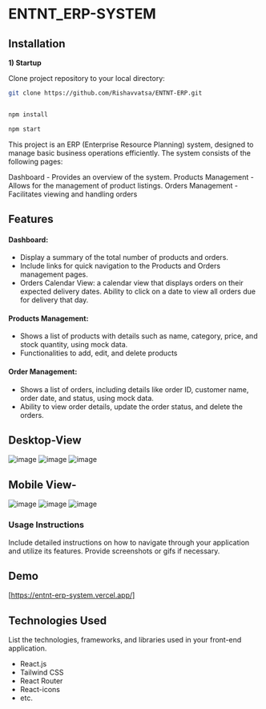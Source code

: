 # ENTNT_ERP-SYSTEM

## Installation

**1) Startup**

Clone project repository to your local directory:

```bash
git clone https://github.com/Rishavvatsa/ENTNT-ERP.git
```

```bash

npm install
```
```bash
npm start
```

This project is an ERP (Enterprise Resource Planning) system, designed to manage basic business operations efficiently. The system consists of the following pages:

Dashboard - Provides an overview of the system.
Products Management - Allows for the management of product listings.
Orders Management - Facilitates viewing and handling orders
## Features

#### Dashboard:
- Display a summary of the total number of products and orders.
- Include links for quick navigation to the Products and Orders management pages.
- Orders Calendar View: a calendar view that displays orders on their expected delivery dates. Ability to click on a date to view all orders due for delivery that day.
#### Products Management:
  - Shows a list of products with details such as name, category, price, and stock quantity, using mock data.
-  Functionalities to add, edit, and delete products
#### Order Management:
- Shows a list of orders, including details like order ID, customer name, order date, and status, using mock data.
- Ability to view order details, update the order status, and delete the orders.
## Desktop-View
![image](https://github.com/Rishavvatsa/ENTNT_ERP/assets/95865069/42cb1a41-af96-4e62-9542-7f63cd7e53ac)
![image](https://github.com/Rishavvatsa/ENTNT_ERP/assets/95865069/466426b1-0eeb-4afa-93b1-2006bff4632e)
![image](https://github.com/Rishavvatsa/ENTNT_ERP/assets/95865069/a7e651bb-ee9a-4b3a-bdb4-cfdfab27a1e8)

## Mobile View-
![image](https://github.com/Rishavvatsa/ENTNT_ERP/assets/95865069/f7374263-4ba4-42dc-9b67-81333cb4ed9f)
![image](https://github.com/Rishavvatsa/ENTNT_ERP/assets/95865069/7cf14799-d4a8-4dde-b914-92901a738d40)
![image](https://github.com/Rishavvatsa/ENTNT_ERP/assets/95865069/b0e1ef46-8458-4233-9461-c3ff2ca1d242)













### Usage Instructions
Include detailed instructions on how to navigate through your application and utilize its features. Provide screenshots or gifs if necessary.

## Demo
[https://entnt-erp-system.vercel.app/]
## Technologies Used
List the technologies, frameworks, and libraries used in your front-end application.

- React.js
- Tailwind CSS
- React Router
- React-icons
- etc.


